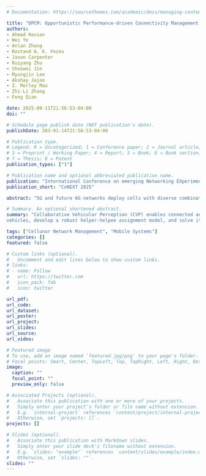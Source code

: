 ```yaml
---
# Documentation: https://sourcethemes.com/academic/docs/managing-content/

title: "OPCM: Opportunistic Performance-driven Connectivity Management for 5G/xG Networks"
authors: 
- Ahmad Hassan
- Wei Ye
- Anlan Zhang
- Rostand A. K. Fezeu
- Jason Carpenter
- Ruiyang Zhu
- Shuowei Jin
- Myungjin Lee 
- Akshay Jajoo
- Z. Morley Mao
- Zhi-Li Zhang
- Feng Qian

date: 2025-09-11T21:56:53-04:00
doi: ""

# Schedule page publish date (NOT publication's date).
publishDate: 203-01-14T21:56:53-04:00

# Publication type.
# Legend: 0 = Uncategorized; 1 = Conference paper; 2 = Journal article;
# 3 = Preprint / Working Paper; 4 = Report; 5 = Book; 6 = Book section;
# 7 = Thesis; 8 = Patent
publication_types: ["1"]

# Publication name and optional abbreviated publication name.
publication: "International Conference on emerging Networking EXperiments and Technologies (CoNEXT)"
publication_short: "CoNEXT 2025"

abstract: "5G and future 6G networks deploy cells with diverse combinations of access technologies, architectures, and radio frequency bands/channels. Cellular operators also employ carrier aggregation for higher data access speeds. We investigate the fundamental question of how to intelligently and dynamically configure and reconfigure a user equipment's serving cells to deliver the best network performance. Through comprehensive measurements across 12 cities in 5 countries, we experimentally show the wide availability, heterogeneity, and untapped performance gains of today's cell deployments. We then put forth a principled performance-driven connectivity management framework, dubbed OPCM. It is a centralized solution deployed at the base station, allowing it to coordinate multiple UEs, enforce operator policies, and facilitate user fairness. Extensive evaluations show that OPCM improves the application QoE by up to 65.2%."

# Summary. An optional shortened abstract.
summary: "Collaborative Vehicular Perception (CVP) enables connected and autonomous vehicles (CAVs) to cooperatively extend their views through wirelessly sharing their sensor data. Existing CVP systems employ either a vehicle-to-vehicle (V2V) or vehicle-to-infrastructure (V2I) view exchange paradigm. In this paper, we advocate a hybrid CVP design: our developed system, Harbor, employs V2I as its fundamental underlying framework, and opportunistically employs V2V to boost the performance. In Harbor, vehicles (helpers) may serve as relays to assist other vehicles (helpees) in reaching an edge node, which performs sensor data merging to produce the extended view. We judiciously partition the workload between the edge and
vehicles, develop a robust helper-helpee assignment model, and solve it efficiently at runtime. We conduct both real-world tests and large-scale emulation experiments using two prevailing CAV applications: drivable space detection and object detection. Our real-world evaluation conducted at one of the world’s first purpose-built autonomous driving testbeds demonstrates that Harbor outperforms state-of-the-art V2V- or V2I-only CVP schemes by up to 36% in detection accuracy, resulting in significantly fewer collisions under dangerous driving scenarios"

tags: ["Cellunar Network Management", "Mobile Systems"]
categories: []
featured: false

# Custom links (optional).
#   Uncomment and edit lines below to show custom links.
# links:
# - name: Follow
#   url: https://twitter.com
#   icon_pack: fab
#   icon: twitter

url_pdf:
url_code: 
url_dataset: 
url_poster:
url_project:
url_slides:
url_source:
url_video: 

# Featured image
# To use, add an image named `featured.jpg/png` to your page's folder. 
# Focal points: Smart, Center, TopLeft, Top, TopRight, Left, Right, BottomLeft, Bottom, BottomRight.
image:
  caption: ""
  focal_point: ""
  preview_only: false

# Associated Projects (optional).
#   Associate this publication with one or more of your projects.
#   Simply enter your project's folder or file name without extension.
#   E.g. `internal-project` references `content/project/internal-project/index.md`.
#   Otherwise, set `projects: []`.
projects: []

# Slides (optional).
#   Associate this publication with Markdown slides.
#   Simply enter your slide deck's filename without extension.
#   E.g. `slides: "example"` references `content/slides/example/index.md`.
#   Otherwise, set `slides: ""`.
slides: ""
---
```

